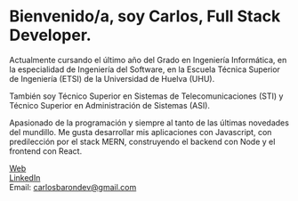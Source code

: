 <h1>Bienvenido/a, soy Carlos, Full Stack Developer.</h1>

Actualmente cursando el último año del Grado en Ingeniería Informática, en la especialidad de Ingeniería del Software, en la Escuela Técnica Superior de Ingeniería (ETSI) de la Universidad de Huelva (UHU).

También soy Técnico Superior en Sistemas de Telecomunicaciones (STI) y Técnico Superior en Administración de Sistemas (ASI).

Apasionado de la programación y siempre al tanto de las últimas novedades del mundillo. Me gusta desarrollar mis aplicaciones con Javascript, con predilección por el stack MERN, construyendo el backend con Node y el frontend con React.

[Web](https://carlosbarondev.com/)\
[LinkedIn](https://www.linkedin.com/in/carlos-baron-palacios/)\
Email: carlosbarondev@gmail.com
